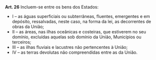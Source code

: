 **Art. 26** Incluem-se entre os bens dos Estados:
* I – as águas superficiais ou subterrâneas, fluentes, emergentes e em depósito, ressalvadas, neste caso, na forma da lei, as decorrentes de obras da União;
* II – as áreas, nas ilhas oceânicas e costeiras, que estiverem no seu domínio, excluídas aquelas sob domínio da União, Municípios ou terceiros;
* III – as ilhas fluviais e lacustres não pertencentes à União;
* IV – as terras devolutas não compreendidas entre as da União.
